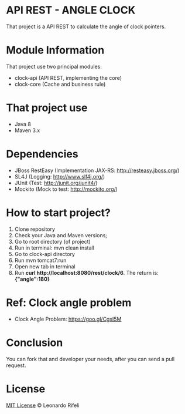API REST - ANGLE CLOCK
=====================

That project is a API REST to calculate the angle of clock pointers.

Module Information
========================

That project use two principal modules:

* clock-api (API REST, implementing the core)
* clock-core (Cache and business rule)

That project use
========================

* Java 8
* Maven 3.x

Dependencies
========================

* JBoss RestEasy (Implementation JAX-RS: http://resteasy.jboss.org/)
* SL4J (Logging: http://www.slf4j.org/)
* JUnit (Test: http://junit.org/junit4/)
* Mockito (Mock to test: http://mockito.org/)

How to start project?
========================

1. Clone repository
2. Check your Java and Maven versions;
3. Go to root directory (of project)
4. Run in terminal: mvn clean install
5. Go to clock-api directory
6. Run mvn tomcat7:run
7. Open new tab in terminal
8. Run **curl http://localhost:8080/rest/clock/6**. The return is: **{"angle":180}**

Ref: Clock angle problem
========================

* Clock Angle Problem: https://goo.gl/CgsI5M

Conclusion
========================

You can fork that and developer your needs, after you can send a pull request.

License
========================

[MIT License](http://leonardorifeli.mit-license.org/) © Leonardo Rifeli